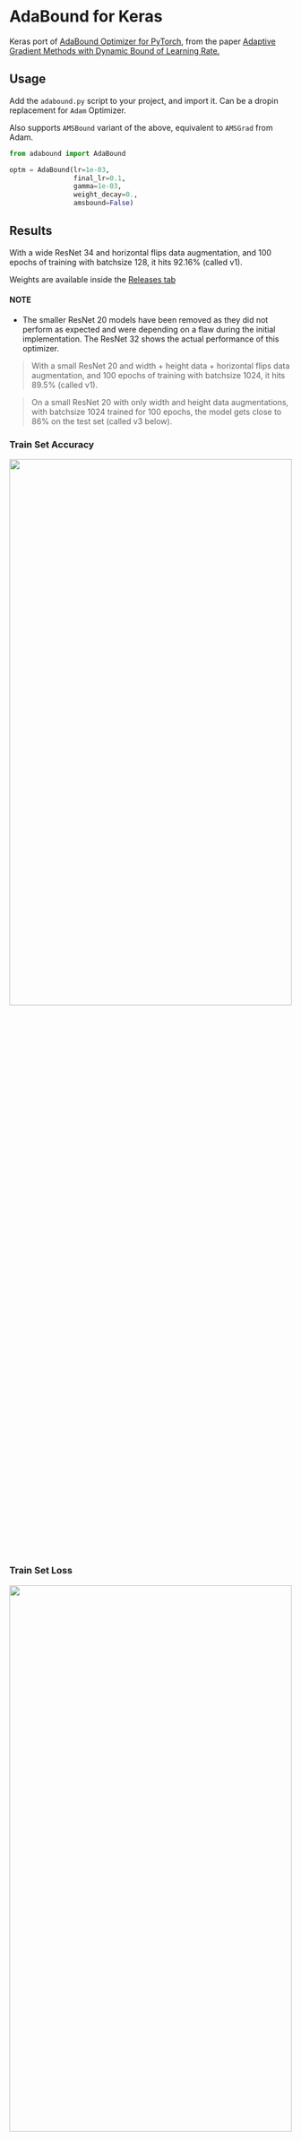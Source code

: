 # AdaBound for Keras

Keras port of [AdaBound Optimizer for PyTorch](https://github.com/Luolc/AdaBound), from the paper [Adaptive Gradient Methods with Dynamic Bound of Learning Rate.](https://openreview.net/forum?id=Bkg3g2R9FX)

## Usage

Add the `adabound.py` script to your project, and import it. Can be a dropin replacement for `Adam` Optimizer. 

Also supports `AMSBound` variant of the above, equivalent to `AMSGrad` from Adam.

```python
from adabound import AdaBound

optm = AdaBound(lr=1e-03,
                final_lr=0.1,
                gamma=1e-03,
                weight_decay=0.,
                amsbound=False)
```

## Results

With a wide ResNet 34 and horizontal flips data augmentation, and 100 epochs of training with batchsize 128, it hits 92.16% (called v1).

Weights are available inside the [Releases tab](https://github.com/titu1994/keras-adabound/releases/tag/0.1)

#### NOTE
 - The smaller ResNet 20 models have been removed as they did not perform as expected and were depending on a flaw during the initial implementation. The ResNet 32 shows the actual performance of this optimizer.

> With a small ResNet 20 and width + height data + horizontal flips data augmentation, and 100 epochs of training with batchsize 1024, it hits 89.5% (called v1).

> On a small ResNet 20 with only width and height data augmentations, with batchsize 1024 trained for 100 epochs, the model gets close to 86% on the test set (called v3 below).


### Train Set Accuracy

<img src="https://github.com/titu1994/keras-adabound/blob/master/images/train_acc.PNG?raw=true" height=50% width=100%>

### Train Set Loss

<img src="https://github.com/titu1994/keras-adabound/blob/master/images/train_loss.PNG?raw=true" height=50% width=100%>

### Test Set Accuracy

<img src="https://github.com/titu1994/keras-adabound/blob/master/images/val_acc.PNG?raw=true" height=50% width=100%>

### Test Set Loss

<img src="https://github.com/titu1994/keras-adabound/blob/master/images/val_loss.PNG?raw=true" height=50% width=100%>

# Requirements
- TensorFlow 1.12+ (Only supports TF backend for now).
- Numpy
